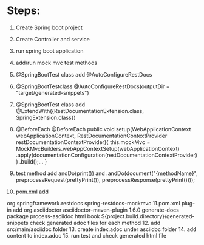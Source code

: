 # Steps:
1. Create Spring boot project
2. Create Controller and service
3. run spring boot application
4. add/run mock mvc test methods
5. @SpringBootTest class add @AutoConfigureRestDocs
6. @SpringBootTestclass @AutoConfigureRestDocs(outputDir = "target/generated-snippets")
7. @SpringBootTest class add @ExtendWith({RestDocumentationExtension.class, SpringExtension.class})
8. @BeforeEach
@BeforeEach
	public void setup(WebApplicationContext webApplicationContext,
					  RestDocumentationContextProvider restDocumentationContextProvider){
		this.mockMvc = MockMvcBuilders.webAppContextSetup(webApplicationContext)
				.apply(documentationConfiguration(restDocumentationContextProvider))
				.build();...
	}
9. test method add andDo(print()) and 
.andDo(document("{methodName}",
						preprocessRequest(prettyPrint()),
						preprocessResponse(prettyPrint())));

10. pom.xml add
<dependency>
			<groupId>org.springframework.restdocs</groupId>
			<artifactId>spring-restdocs-mockmvc</artifactId>
		</dependency>
11.pom.xml plug-in add
<plugin>
				<groupId>org.asciidoctor</groupId>
				<artifactId>asciidoctor-maven-plugin</artifactId>
				<version>1.6.0</version>
				<executions>
					<execution>
						<id>generate-docs</id>
						<phase>package</phase>
						<goals>
							<goal>process-asciidoc</goal>
						</goals>
						<configuration>
							<backend>html</backend>
							<doctype>book</doctype>
							<attributes>
								<snippets>
									${project.build.directory}/generated-snippets
								</snippets>
							</attributes>
						</configuration>
					</execution>
				</executions>
			</plugin>
	check generated adoc files for each method
12. add src/main/asciidoc folder
13. create index.adoc under asciidoc folder
14. add content to index.adoc
15. run test and check generated html file